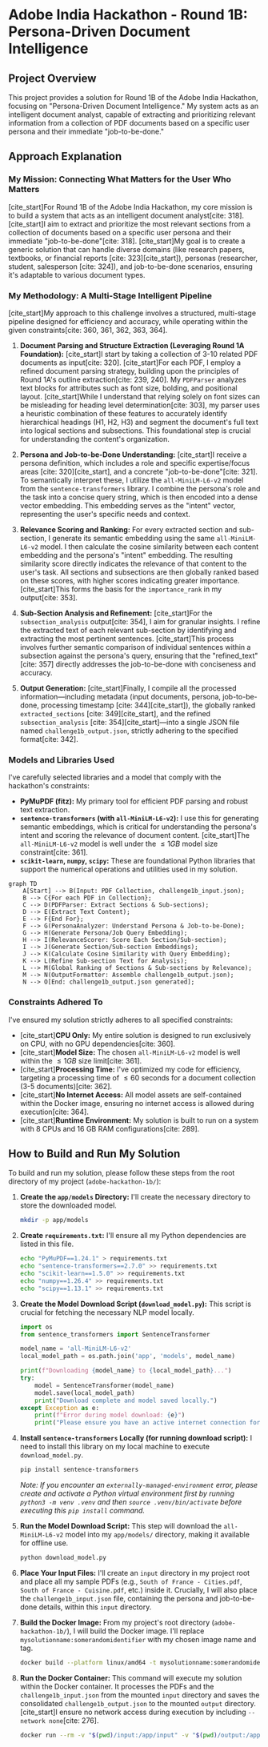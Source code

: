 # Adobe India Hackathon - Round 1B: Persona-Driven Document Intelligence

## Project Overview

This project provides a solution for Round 1B of the Adobe India Hackathon, focusing on "Persona-Driven Document Intelligence." My system acts as an intelligent document analyst, capable of extracting and prioritizing relevant information from a collection of PDF documents based on a specific user persona and their immediate "job-to-be-done."

## Approach Explanation

### My Mission: Connecting What Matters for the User Who Matters

[cite_start]For Round 1B of the Adobe India Hackathon, my core mission is to build a system that acts as an intelligent document analyst[cite: 318]. [cite_start]I aim to extract and prioritize the most relevant sections from a collection of documents based on a specific user persona and their immediate "job-to-be-done"[cite: 318]. [cite_start]My goal is to create a generic solution that can handle diverse domains (like research papers, textbooks, or financial reports [cite: 323][cite_start]), personas (researcher, student, salesperson [cite: 324]), and job-to-be-done scenarios, ensuring it's adaptable to various document types.

### My Methodology: A Multi-Stage Intelligent Pipeline

[cite_start]My approach to this challenge involves a structured, multi-stage pipeline designed for efficiency and accuracy, while operating within the given constraints[cite: 360, 361, 362, 363, 364].

1.  **Document Parsing and Structure Extraction (Leveraging Round 1A Foundation):**
    [cite_start]I start by taking a collection of 3-10 related PDF documents as input[cite: 320]. [cite_start]For each PDF, I employ a refined document parsing strategy, building upon the principles of Round 1A's outline extraction[cite: 239, 240]. My `PDFParser` analyzes text blocks for attributes such as font size, bolding, and positional layout. [cite_start]While I understand that relying solely on font sizes can be misleading for heading level determination[cite: 303], my parser uses a heuristic combination of these features to accurately identify hierarchical headings (H1, H2, H3) and segment the document's full text into logical sections and subsections. This foundational step is crucial for understanding the content's organization.

2.  **Persona and Job-to-be-Done Understanding:**
    [cite_start]I receive a persona definition, which includes a role and specific expertise/focus areas [cite: 320][cite_start], and a concrete "job-to-be-done"[cite: 321]. To semantically interpret these, I utilize the `all-MiniLM-L6-v2` model from the `sentence-transformers` library. I combine the persona's role and the task into a concise query string, which is then encoded into a dense vector embedding. This embedding serves as the "intent" vector, representing the user's specific needs and context.

3.  **Relevance Scoring and Ranking:**
    For every extracted section and sub-section, I generate its semantic embedding using the same `all-MiniLM-L6-v2` model. I then calculate the cosine similarity between each content embedding and the persona's "intent" embedding. The resulting similarity score directly indicates the relevance of that content to the user's task. All sections and subsections are then globally ranked based on these scores, with higher scores indicating greater importance. [cite_start]This forms the basis for the `importance_rank` in my output[cite: 353].

4.  **Sub-Section Analysis and Refinement:**
    [cite_start]For the `subsection_analysis` output[cite: 354], I aim for granular insights. I refine the extracted text of each relevant sub-section by identifying and extracting the most pertinent sentences. [cite_start]This process involves further semantic comparison of individual sentences within a subsection against the persona's query, ensuring that the "refined_text" [cite: 357] directly addresses the job-to-be-done with conciseness and accuracy.

5.  **Output Generation:**
    [cite_start]Finally, I compile all the processed information—including metadata (input documents, persona, job-to-be-done, processing timestamp [cite: 344][cite_start]), the globally ranked `extracted_sections` [cite: 349][cite_start], and the refined `subsection_analysis` [cite: 354][cite_start]—into a single JSON file named `challenge1b_output.json`, strictly adhering to the specified format[cite: 342].

### Models and Libraries Used

I've carefully selected libraries and a model that comply with the hackathon's constraints:
* **PyMuPDF (fitz):** My primary tool for efficient PDF parsing and robust text extraction.
* **`sentence-transformers` (with `all-MiniLM-L6-v2`):** I use this for generating semantic embeddings, which is critical for understanding the persona's intent and scoring the relevance of document content. [cite_start]The `all-MiniLM-L6-v2` model is well under the $\le 1GB$ model size constraint[cite: 361].
* **`scikit-learn`, `numpy`, `scipy`:** These are foundational Python libraries that support the numerical operations and utilities used in my solution.

```mermaid
graph TD
    A[Start] --> B(Input: PDF Collection, challenge1b_input.json);
    B --> C{For each PDF in Collection};
    C --> D(PDFParser: Extract Sections & Sub-sections);
    D --> E(Extract Text Content);
    E --> F{End For};
    F --> G(PersonaAnalyzer: Understand Persona & Job-to-be-Done);
    G --> H(Generate Persona/Job Query Embedding);
    H --> I(RelevanceScorer: Score Each Section/Sub-section);
    I --> J(Generate Section/Sub-section Embeddings);
    J --> K(Calculate Cosine Similarity with Query Embedding);
    K --> L(Refine Sub-section Text for Analysis);
    L --> M(Global Ranking of Sections & Sub-sections by Relevance);
    M --> N(OutputFormatter: Assemble challenge1b_output.json);
    N --> O[End: challenge1b_output.json generated];
```

### Constraints Adhered To

I've ensured my solution strictly adheres to all specified constraints:
* [cite_start]**CPU Only:** My entire solution is designed to run exclusively on CPU, with no GPU dependencies[cite: 360].
* [cite_start]**Model Size:** The chosen `all-MiniLM-L6-v2` model is well within the $\le 1GB$ size limit[cite: 361].
* [cite_start]**Processing Time:** I've optimized my code for efficiency, targeting a processing time of $\le 60$ seconds for a document collection (3-5 documents)[cite: 362].
* [cite_start]**No Internet Access:** All model assets are self-contained within the Docker image, ensuring no internet access is allowed during execution[cite: 364].
* [cite_start]**Runtime Environment:** My solution is built to run on a system with 8 CPUs and 16 GB RAM configurations[cite: 289].

## How to Build and Run My Solution

To build and run my solution, please follow these steps from the root directory of my project (`adobe-hackathon-1b/`):

1.  **Create the `app/models` Directory:**
    I'll create the necessary directory to store the downloaded model.
    ```bash
    mkdir -p app/models
    ```

2.  **Create `requirements.txt`:**
    I'll ensure all my Python dependencies are listed in this file.
    ```bash
    echo "PyMuPDF==1.24.1" > requirements.txt
    echo "sentence-transformers==2.7.0" >> requirements.txt
    echo "scikit-learn==1.5.0" >> requirements.txt
    echo "numpy==1.26.4" >> requirements.txt
    echo "scipy==1.13.1" >> requirements.txt
    ```

3.  **Create the Model Download Script (`download_model.py`):**
    This script is crucial for fetching the necessary NLP model locally.
    ```python
    import os
    from sentence_transformers import SentenceTransformer

    model_name = 'all-MiniLM-L6-v2'
    local_model_path = os.path.join('app', 'models', model_name)

    print(f"Downloading {model_name} to {local_model_path}...")
    try:
        model = SentenceTransformer(model_name)
        model.save(local_model_path)
        print("Download complete and model saved locally.")
    except Exception as e:
        print(f"Error during model download: {e}")
        print("Please ensure you have an active internet connection for the initial download.")
    ```

4.  **Install `sentence-transformers` Locally (for running download script):**
    I need to install this library on my local machine to execute `download_model.py`.
    ```bash
    pip install sentence-transformers
    ```
    *Note: If you encounter an `externally-managed-environment` error, please create and activate a Python virtual environment first by running `python3 -m venv .venv` and then `source .venv/bin/activate` before executing this `pip install` command.*

5.  **Run the Model Download Script:**
    This step will download the `all-MiniLM-L6-v2` model into my `app/models/` directory, making it available for offline use.
    ```bash
    python download_model.py
    ```

6.  **Place Your Input Files:**
    I'll create an `input` directory in my project root and place all my sample PDFs (e.g., `South of France - Cities.pdf`, `South of France - Cuisine.pdf`, etc.) inside it. Crucially, I will also place the `challenge1b_input.json` file, containing the persona and job-to-be-done details, within this `input` directory.

7.  **Build the Docker Image:**
    From my project's root directory (`adobe-hackathon-1b/`), I will build the Docker image. I'll replace `mysolutionname:somerandomidentifier` with my chosen image name and tag.
    ```bash
    docker build --platform linux/amd64 -t mysolutionname:somerandomidentifier .
    ```

8.  **Run the Docker Container:**
    This command will execute my solution within the Docker container. It processes the PDFs and the `challenge1b_input.json` from the mounted `input` directory and saves the consolidated `challenge1b_output.json` to the mounted `output` directory. [cite_start]I ensure no network access during execution by including `--network none`[cite: 276].
    ```bash
    docker run --rm -v "$(pwd)/input:/app/input" -v "$(pwd)/output:/app/output" --network none mysolutionname:somerandomidentifier
    ```
